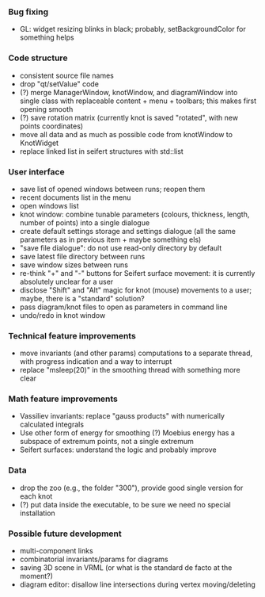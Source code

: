 ### Bug fixing

* GL: widget resizing blinks in black; probably, setBackgroundColor for something helps

### Code structure

* consistent source file names
* drop "qt/setValue" code
* (?) merge ManagerWindow, knotWindow, and diagramWindow into single class with replaceable content + menu + toolbars; this makes first opening smooth
* (?) save rotation matrix (currently knot is saved "rotated", with new points coordinates)
* move all data and as much as possible code from knotWindow to KnotWidget
* replace linked list in seifert structures with std::list

### User interface

* save list of opened windows between runs; reopen them
* recent documents list in the menu
* open windows list
* knot window: combine tunable parameters (colours, thickness, length, number of points) into a single dialogue
* create default settings storage and settings dialogue (all the same parameters as in previous item + maybe something els)
* "save file dialogue": do not use read-only directory by default
* save latest file directory between runs
* save window sizes between runs
* re-think "+" and "-" buttons for Seifert surface movement: it is currently absolutely unclear for a user
* disclose "Shift" and "Alt" magic for knot (mouse) movements to a user; maybe, there is a "standard" solution?
* pass diagram/knot files to open as parameters in command line
* undo/redo in knot window

### Technical feature improvements

* move invariants (and other params) computations to a separate thread, with progress indication and a way to interrupt
* replace "msleep(20)" in the smoothing thread with something more clear

### Math feature improvements

* Vassiliev invariants: replace "gauss products" with numerically calculated integrals
* Use other form of energy for smoothing (?) Moebius energy has a subspace of extremum points, not a single extremum
* Seifert surfaces: understand the logic and probably improve

### Data

* drop the zoo (e.g., the folder "300"), provide good single version for each knot
* (?) put data inside the executable, to be sure we need no special installation

### Possible future development

* multi-component links 
* combinatorial invariants/params for diagrams
* saving 3D scene in VRML (or what is the standard de facto at the moment?)
* diagram editor: disallow line intersections during vertex moving/deleting
